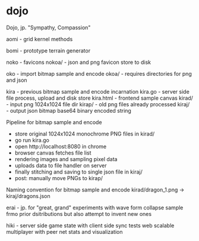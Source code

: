 # dojo

Dojo, jp. "Sympathy, Compassion"

aomi - grid kernel methods

bomi - prototype terrain generator

noko - favicons
nokoa/ - json and png favicon store to disk

oko - import bitmap sample and encode
okoa/ - requires directories for png and json

kira - previous bitmap sample and encode incarnation
kira.go - server side file process, upload and disk store
kira.html - frontend sample canvas
kirad/ - input png 1024x1024 file dir
kirap/ - old png files already processed
kiraj/ - output json bitmap base64 binary encoded string

Pipeline for bitmap sample and encode
- store original 1024x1024 monochrome PNG files in kirad/
- go run kira.go
- open http://localhost:8080 in chrome
- browser canvas fetches file list
- rendering images and sampling pixel data
- uploads data to file handler on server
- finally stitching and saving to single json file in kiraj/
- post: manually move PNGs to kirap/ 

Naming convention for bitmap sample and encode
kirad/dragon_1.png -> kiraj/dragons.json

erai - jp. for "great, grand"
experiments with wave form collapse
sample frmo prior dsitributions
but also attempt to invent new ones

hiki - server side game state
with client side sync tests
web scalable multiplayer
with peer net stats and visualization


